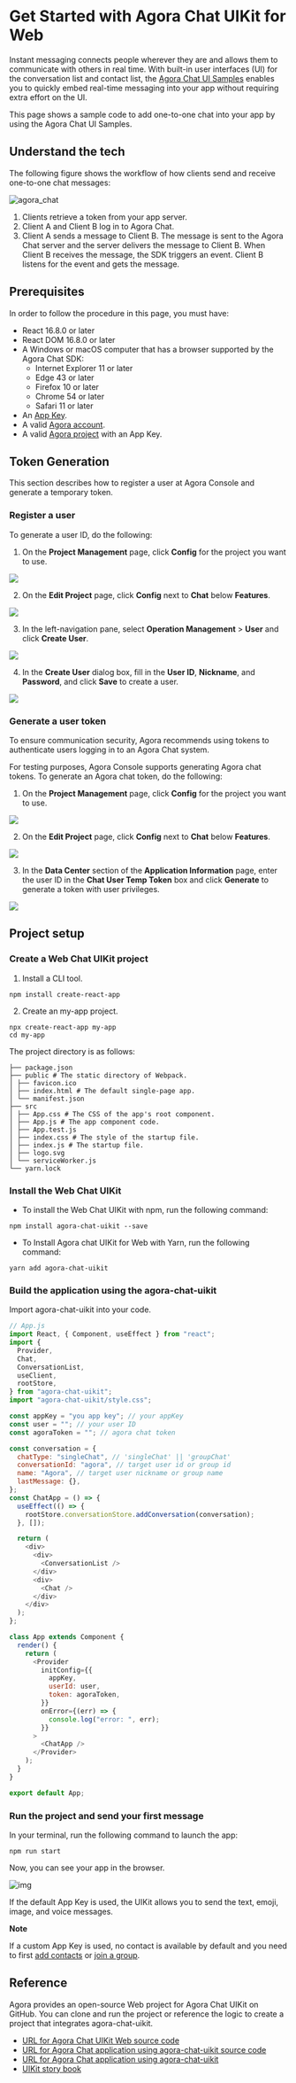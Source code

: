 # Get Started with Agora Chat UIKit for Web

Instant messaging connects people wherever they are and allows them to communicate with others in real time. With built-in user interfaces (UI) for the conversation list and contact list, the [Agora Chat UI Samples](https://github.com/AgoraIO-Usecase/AgoraChat-UIKit-web) enables you to quickly embed real-time messaging into your app without requiring extra effort on the UI.

This page shows a sample code to add one-to-one chat into your app by using the Agora Chat UI Samples.

## Understand the tech

The following figure shows the workflow of how clients send and receive one-to-one chat messages:

![agora_chat](https://docs.agora.io/en/assets/images/get-started-sdk-understand-009486abec0cc276183ab535456cf889.png)

1. Clients retrieve a token from your app server.
2. Client A and Client B log in to Agora Chat.
3. Client A sends a message to Client B. The message is sent to the Agora Chat server and the server delivers the message to Client B. When Client B receives the message, the SDK triggers an event. Client B listens for the event and gets the message.

## Prerequisites

In order to follow the procedure in this page, you must have:

- React 16.8.0 or later
- React DOM 16.8.0 or later
- A Windows or macOS computer that has a browser supported by the Agora Chat SDK:
  - Internet Explorer 11 or later
  - Edge 43 or later
  - Firefox 10 or later
  - Chrome 54 or later
  - Safari 11 or later
- An [App Key](./enable#get-the-information-of-the-chat-project).
- A valid [Agora account](https://docs.agora.io/en/video-calling/reference/manage-agora-account/?platform=web#create-an-agora-account).
- A valid [Agora project](https://docs.agora.io/en/video-calling/reference/manage-agora-account/?platform=web#create-an-agora-project) with an App Key.

## Token Generation

This section describes how to register a user at Agora Console and generate a temporary token.

### Register a user

To generate a user ID, do the following:

1. On the **Project Management** page, click **Config** for the project you want to use.

![](https://web-cdn.agora.io/docs-files/1664531061644)

2. On the **Edit Project** page, click **Config** next to **Chat** below **Features**.

![](https://web-cdn.agora.io/docs-files/1664531091562)

3. In the left-navigation pane, select **Operation Management** > **User** and click **Create User**.

![](https://web-cdn.agora.io/docs-files/1664531141100)

4. In the **Create User** dialog box, fill in the **User ID**, **Nickname**, and **Password**, and click **Save** to create a user.

![](https://web-cdn.agora.io/docs-files/1664531162872)

### Generate a user token

To ensure communication security, Agora recommends using tokens to authenticate users logging in to an Agora Chat system.

For testing purposes, Agora Console supports generating Agora chat tokens. To generate an Agora chat token, do the following:

1. On the **Project Management** page, click **Config** for the project you want to use.

![](https://web-cdn.agora.io/docs-files/1664531061644)

2. On the **Edit Project** page, click **Config** next to **Chat** below **Features**.

![](https://web-cdn.agora.io/docs-files/1664531091562)

3. In the **Data Center** section of the **Application Information** page, enter the user ID in the **Chat User Temp Token** box and click **Generate** to generate a token with user privileges.

![](https://web-cdn.agora.io/docs-files/1664531214169)

## Project setup

### Create a Web Chat UIKit project

1. Install a CLI tool.

```
npm install create-react-app
```

2. Create an my-app project.

```
npx create-react-app my-app
cd my-app
```

The project directory is as follows:

```
├── package.json
├── public # The static directory of Webpack.
│ ├── favicon.ico
│ ├── index.html # The default single-page app.
│ └── manifest.json
├── src
│ ├── App.css # The CSS of the app's root component.
│ ├── App.js # The app component code.
│ ├── App.test.js
│ ├── index.css # The style of the startup file.
│ ├── index.js # The startup file.
│ ├── logo.svg
│ └── serviceWorker.js
└── yarn.lock
```

### Install the Web Chat UIKit

- To install the Web Chat UIKit with npm, run the following command:

```
npm install agora-chat-uikit --save
```

- To Install Agora chat UIKit for Web with Yarn, run the following command:

```
yarn add agora-chat-uikit
```

### Build the application using the agora-chat-uikit

Import agora-chat-uikit into your code.

```javascript
// App.js
import React, { Component, useEffect } from "react";
import {
  Provider,
  Chat,
  ConversationList,
  useClient,
  rootStore,
} from "agora-chat-uikit";
import "agora-chat-uikit/style.css";

const appKey = "you app key"; // your appKey
const user = ""; // your user ID
const agoraToken = ""; // agora chat token

const conversation = {
  chatType: "singleChat", // 'singleChat' || 'groupChat'
  conversationId: "agora", // target user id or group id
  name: "Agora", // target user nickname or group name
  lastMessage: {},
};
const ChatApp = () => {
  useEffect(() => {
    rootStore.conversationStore.addConversation(conversation);
  }, []);

  return (
    <div>
      <div>
        <ConversationList />
      </div>
      <div>
        <Chat />
      </div>
    </div>
  );
};

class App extends Component {
  render() {
    return (
      <Provider
        initConfig={{
          appKey,
          userId: user,
          token: agoraToken,
        }}
        onError={(err) => {
          console.log("error: ", err);
        }}
      >
        <ChatApp />
      </Provider>
    );
  }
}

export default App;
```

### Run the project and send your first message

In your terminal, run the following command to launch the app:

```
npm run start
```

Now, you can see your app in the browser.

![img](https://github.com/AgoraIO-Usecase/AgoraChat-UIKit-web/blob/UIKit-1.2/docs/image/chat.png)

If the default App Key is used, the UIKit allows you to send the text, emoji, image, and voice messages.

**Note**

If a custom App Key is used, no contact is available by default and you need to first [add contacts](https://docs.agora.io/en/agora-chat/client-api/contacts) or [join a group](https://docs.agora.io/en/agora-chat/client-api/chat-group/manage-chat-groups).

## Reference

Agora provides an open-source Web project for Agora Chat UIKit on GitHub. You can clone and run the project or reference the logic to create a project that integrates agora-chat-uikit.

- [URL for Agora Chat UIKit Web source code](https://github.com/AgoraIO-Usecase/AgoraChat-UIKit-web/blob/UIKit-1.2)
- [URL for Agora Chat application using agora-chat-uikit source code](https://github.com/AgoraIO-Usecase/AgoraChat-web/tree/dev-1.2)
- [URL for Agora Chat application using agora-chat-uikit](https://webim-g-hsb.easemob.com/#/login)
- [UIKit story book](https://livestream-hsb.oss-cn-beijing.aliyuncs.com/?path=/story/pure-component-avatar--avatar-1)
